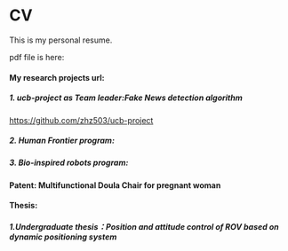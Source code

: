 # CV
This is my personal resume.

pdf file is here:

#### My research projects url:
##### 1. ucb-project as Team leader:Fake News detection algorithm 
https://github.com/zhz503/ucb-project
##### 2. Human Frontier program:

##### 3. Bio-inspired robots program:

#### Patent: Multifunctional Doula Chair for pregnant woman

#### Thesis:
##### 1.Undergraduate thesis：Position and attitude control of ROV based on dynamic positioning system 
